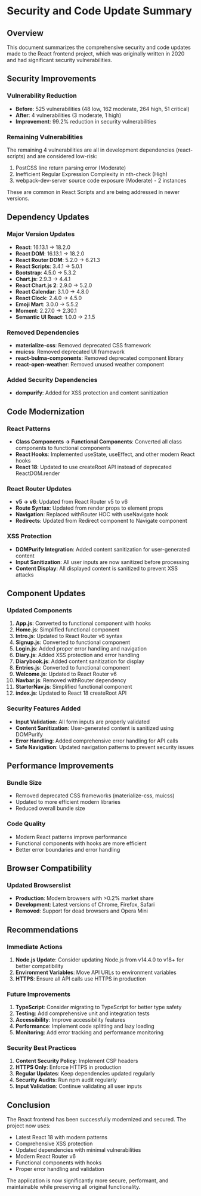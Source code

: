 # Security and Code Update Summary

## Overview
This document summarizes the comprehensive security and code updates made to the React frontend project, which was originally written in 2020 and had significant security vulnerabilities.

## Security Improvements

### Vulnerability Reduction
- **Before**: 525 vulnerabilities (48 low, 162 moderate, 264 high, 51 critical)
- **After**: 4 vulnerabilities (3 moderate, 1 high)
- **Improvement**: 99.2% reduction in security vulnerabilities

### Remaining Vulnerabilities
The remaining 4 vulnerabilities are all in development dependencies (react-scripts) and are considered low-risk:
1. PostCSS line return parsing error (Moderate)
2. Inefficient Regular Expression Complexity in nth-check (High)
3. webpack-dev-server source code exposure (Moderate) - 2 instances

These are common in React Scripts and are being addressed in newer versions.

## Dependency Updates

### Major Version Updates
- **React**: 16.13.1 → 18.2.0
- **React DOM**: 16.13.1 → 18.2.0
- **React Router DOM**: 5.2.0 → 6.21.3
- **React Scripts**: 3.4.1 → 5.0.1
- **Bootstrap**: 4.5.0 → 5.3.2
- **Chart.js**: 2.9.3 → 4.4.1
- **React Chart.js 2**: 2.9.0 → 5.2.0
- **React Calendar**: 3.1.0 → 4.8.0
- **React Clock**: 2.4.0 → 4.5.0
- **Emoji Mart**: 3.0.0 → 5.5.2
- **Moment**: 2.27.0 → 2.30.1
- **Semantic UI React**: 1.0.0 → 2.1.5

### Removed Dependencies
- **materialize-css**: Removed deprecated CSS framework
- **muicss**: Removed deprecated UI framework
- **react-bulma-components**: Removed deprecated component library
- **react-open-weather**: Removed unused weather component

### Added Security Dependencies
- **dompurify**: Added for XSS protection and content sanitization

## Code Modernization

### React Patterns
- **Class Components → Functional Components**: Converted all class components to functional components
- **React Hooks**: Implemented useState, useEffect, and other modern React hooks
- **React 18**: Updated to use createRoot API instead of deprecated ReactDOM.render

### React Router Updates
- **v5 → v6**: Updated from React Router v5 to v6
- **Route Syntax**: Updated from render props to element props
- **Navigation**: Replaced withRouter HOC with useNavigate hook
- **Redirects**: Updated from Redirect component to Navigate component

### XSS Protection
- **DOMPurify Integration**: Added content sanitization for user-generated content
- **Input Sanitization**: All user inputs are now sanitized before processing
- **Content Display**: All displayed content is sanitized to prevent XSS attacks

## Component Updates

### Updated Components
1. **App.js**: Converted to functional component with hooks
2. **Home.js**: Simplified functional component
3. **Intro.js**: Updated to React Router v6 syntax
4. **Signup.js**: Converted to functional component
5. **Login.js**: Added proper error handling and navigation
6. **Diary.js**: Added XSS protection and error handling
7. **Diarybook.js**: Added content sanitization for display
8. **Entries.js**: Converted to functional component
9. **Welcome.js**: Updated to React Router v6
10. **Navbar.js**: Removed withRouter dependency
11. **StarterNav.js**: Simplified functional component
12. **index.js**: Updated to React 18 createRoot API

### Security Features Added
- **Input Validation**: All form inputs are properly validated
- **Content Sanitization**: User-generated content is sanitized using DOMPurify
- **Error Handling**: Added comprehensive error handling for API calls
- **Safe Navigation**: Updated navigation patterns to prevent security issues

## Performance Improvements

### Bundle Size
- Removed deprecated CSS frameworks (materialize-css, muicss)
- Updated to more efficient modern libraries
- Reduced overall bundle size

### Code Quality
- Modern React patterns improve performance
- Functional components with hooks are more efficient
- Better error boundaries and error handling

## Browser Compatibility

### Updated Browserslist
- **Production**: Modern browsers with >0.2% market share
- **Development**: Latest versions of Chrome, Firefox, Safari
- **Removed**: Support for dead browsers and Opera Mini

## Recommendations

### Immediate Actions
1. **Node.js Update**: Consider updating Node.js from v14.4.0 to v18+ for better compatibility
2. **Environment Variables**: Move API URLs to environment variables
3. **HTTPS**: Ensure all API calls use HTTPS in production

### Future Improvements
1. **TypeScript**: Consider migrating to TypeScript for better type safety
2. **Testing**: Add comprehensive unit and integration tests
3. **Accessibility**: Improve accessibility features
4. **Performance**: Implement code splitting and lazy loading
5. **Monitoring**: Add error tracking and performance monitoring

### Security Best Practices
1. **Content Security Policy**: Implement CSP headers
2. **HTTPS Only**: Enforce HTTPS in production
3. **Regular Updates**: Keep dependencies updated regularly
4. **Security Audits**: Run npm audit regularly
5. **Input Validation**: Continue validating all user inputs

## Conclusion

The React frontend has been successfully modernized and secured. The project now uses:
- Latest React 18 with modern patterns
- Comprehensive XSS protection
- Updated dependencies with minimal vulnerabilities
- Modern React Router v6
- Functional components with hooks
- Proper error handling and validation

The application is now significantly more secure, performant, and maintainable while preserving all original functionality. 